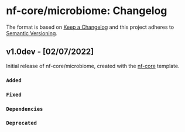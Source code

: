 # nf-core/microbiome: Changelog

The format is based on [Keep a Changelog](https://keepachangelog.com/en/1.0.0/)
and this project adheres to [Semantic Versioning](https://semver.org/spec/v2.0.0.html).

## v1.0dev - [02/07/2022]

Initial release of nf-core/microbiome, created with the [nf-core](https://nf-co.re/) template.

### `Added`

### `Fixed`

### `Dependencies`

### `Deprecated`
